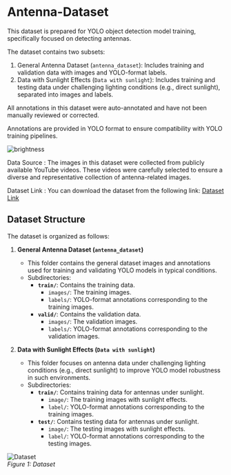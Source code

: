 # Antenna-Dataset
This dataset is prepared for YOLO object detection model training, specifically focused on detecting antennas. 

The dataset contains two subsets:
1. General Antenna Dataset (`antenna_dataset`): Includes training and validation data with images and YOLO-format labels.
2. Data with Sunlight Effects (`Data with sunlight`): Includes training and testing data under challenging lighting conditions (e.g., direct sunlight), separated into images and labels.

All annotations in this dataset were auto-annotated and have not been manually reviewed or corrected.

Annotations are provided in YOLO format to ensure compatibility with YOLO training pipelines.

![brightness](https://github.com/user-attachments/assets/3975b971-2419-4cc5-a5e6-23a151fb0d31)



Data Source :
The images in this dataset were collected from publicly available YouTube videos. These videos were carefully selected to ensure a diverse and representative collection of antenna-related images.

Dataset Link :
You can download the dataset from the following link: [Dataset Link]( https://drive.google.com/file/d/1jFjSSOv4nJ_-z-rTVW3mcS-uE5K7S9_p/view?usp=sharing)


## Dataset Structure
The dataset is organized as follows:

1. **General Antenna Dataset (`antenna_dataset`)**
   - This folder contains the general dataset images and annotations used for training and validating YOLO models in typical conditions.
   - Subdirectories:
     - **`train/`**: Contains the training data.
       - `images/`: The training images.
       - `labels/`: YOLO-format annotations corresponding to the training images.
     - **`valid/`**: Contains the validation data.
       - `images/`: The validation images.
       - `labels/`: YOLO-format annotations corresponding to the validation images.

2. **Data with Sunlight Effects (`Data with sunlight`)**
   - This folder focuses on antenna data under challenging lighting conditions (e.g., direct sunlight) to improve YOLO model robustness in such environments.
   - Subdirectories:
     - **`train/`**: Contains training data for antennas under sunlight.
       - `image/`: The training images with sunlight effects.
       - `label/`: YOLO-format annotations corresponding to the training images.
     - **`test/`**: Contains testing data for antennas under sunlight.
       - `image/`: The testing images with sunlight effects.
       - `label/`: YOLO-format annotations corresponding to the testing images.
      
![Dataset](https://github.com/user-attachments/assets/fde77bf1-6aff-4a08-b601-8ca69c3fb362)  
*Figure 1: Dataset*




